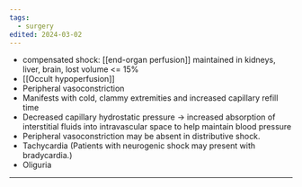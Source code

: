 ```yaml
---
tags:
  - surgery
edited: 2024-03-02
---
```

- compensated shock: [[end-organ perfusion]] maintained in kidneys, liver, brain, lost volume <= 15% 
- [[Occult hypoperfusion]] 
- Peripheral vasoconstriction
- Manifests with cold, clammy extremities and increased capillary refill time 
- Decreased capillary hydrostatic pressure → increased absorption of interstitial fluids into intravascular space to help maintain blood pressure
- Peripheral vasoconstriction may be absent in distributive shock.
- Tachycardia (Patients with neurogenic shock may present with bradycardia.)
- Oliguria

---
